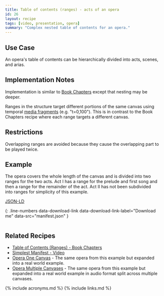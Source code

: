 ```yaml
---
title: Table of contents (ranges) - acts of an opera
id: 26
layout: recipe
tags: [video, presentation, opera]
summary: "Complex nested table of contents for an opera."
---
```



## Use Case

An opera's table of contents can be hierarchically divided into acts, scenes, and arias.

## Implementation Notes

Implementation is similar to [Book Chapters](../0024-toc-book-chapters/index.md) except that nesting may be deeper.

Ranges in the structure target different portions of the same canvas using temporal [media fragments](https://www.w3.org/TR/media-frags/#naming-time) (e.g. "t=0,100").  This is in contrast to the Book Chapters recipe where each range targets a different canvas.

## Restrictions

Overlapping ranges are avoided because they cause the overlapping part to be played twice.

## Example

The opera covers the whole length of the canvas and is divided into two ranges for the two acts.  Act I has a range for the prelude and first song and then a range for the remainder of the act.  Act II has not been subdivided into ranges for simplicity of this example.

[JSON-LD](manifest.json)

{: .line-numbers data-download-link data-download-link-label="Download me" data-src="manifest.json" }
```json
```

## Related Recipes

* [Table of Contents (Ranges) - Book Chapters](../0024-toc-book-chapters/index.md)
* [Simplest Manifest - Video](../0003-mvm-video/index.md)
* [Opera One Canvas](../0064-opera-one-canvas/index.md) - The same opera from this example but expanded into a real world example.
* [Opera Multiple Canvases](../0065-opera-multiple-canvases/index.md) - The same opera from this example but expanded into a real world example in audio format split across multiple canvases.


{% include acronyms.md %}
{% include links.md %}

